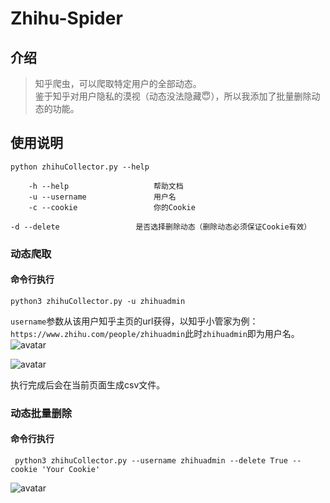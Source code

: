 # Zhihu-Spider

## 介绍

>知乎爬虫，可以爬取特定用户的全部动态。<br/>
>鉴于知乎对用户隐私的漠视（动态没法隐藏😇），所以我添加了批量删除动态的功能。



## 使用说明

```
python zhihuCollector.py --help

    -h --help                   帮助文档
    -u --username               用户名
    -c --cookie                 你的Cookie
    -d --delete                 是否选择删除动态（删除动态必须保证Cookie有效）
```

### 动态爬取

#### 命令行执行

```python3 zhihuCollector.py -u zhihuadmin```

```username```参数从该用户知乎主页的url获得，以知乎小管家为例：
```https://www.zhihu.com/people/zhihuadmin```此时```zhihuadmin```即为用户名。
![avatar](images/admin.png)

![avatar](images/result.png)

执行完成后会在当前页面生成csv文件。

### 动态批量删除

#### 命令行执行

``` python3 zhihuCollector.py --username zhihuadmin --delete True --cookie 'Your Cookie'```

![avatar](images/delete_post.png)
